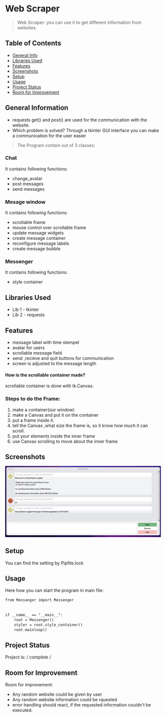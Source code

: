 
# Web Scraper
> Web Scraper: you can use it to get different information from websites.


## Table of Contents
* [General Info](#general-information)
* [Libraries Used](#libraries-used)
* [Features](#features)
* [Screenshots](#screenshots)
* [Setup](#setup)
* [Usage](#usage)
* [Project Status](#project-status)
* [Room for Improvement](#room-for-improvement)


<!-- * [License](#license) -->


## General Information
- requests get() and post() are used for the communication with the website.
- Which problem is solved? Through a tkinter GUI interface you can make a communication for the user easier

> The Program contain out of 3 classes:

### Chat
It contains following functions:
- change_avatar
- post messages
- send messages

### Mesage window
It contains following functions:
- scrollable frame
- mouse control over scrollable frame
- update message widgets
- create message container
- reconfigure message labels
- create message bubble

### Messenger
It contains following functions:
- style container


## Libraries Used
- Lib 1 - tkinter 
- Lib 2 - requests



## Features

- message label with time stempel
- avatar for users
- scrollable message field
- send ,recieve and quit buttons for communication
- screen is adjusted to the message length

#### How is the scrollable container made?

 scrollable container is done with tk.Canvas.

 ### Steps to do the Frame:
 1. make a container(our window) 
 2.  make a Canvas and put it on the container
 3.  put a frame inside it.
 4. tell the Canvas ,what size the frame is, so it know how much it can scroll.
 5. put your elements inside the inner frame
 6. use Canvas scrolling to move about the inner frame




## Screenshots
![Example screenshot](/assets/screenshot1.png)



## Setup
You can find the setting by Pipfile.lock 



## Usage
Here how you can start the program in main file:

```
from Messanger import Messenger


if __name__ == "__main__":
    root = Messenger()
    styler = root.style_container()
    root.mainloop()  
```



## Project Status
Project is:  / _complete_ / 



## Room for Improvement
Room for improvement:
- Any random website could be given by user
- Any random website information could be rquested
- error handling should react, if the requested information couldn't be executed.




<!-- Optional -->
<!-- ## License -->

